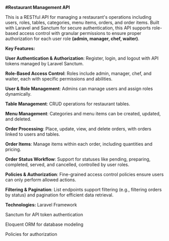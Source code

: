 **#Restaurant Management API**

This is a RESTful API for managing a restaurant's operations including users, roles, tables, categories, menu items, orders, and order items. Built with Laravel and Sanctum for secure authentication, this API supports role-based access control with granular permissions to ensure proper authorization for each user role **(admin, manager, chef, waiter)**.



**Key Features:**

**User Authentication & Authorization**: Register, login, and logout with API tokens managed by Laravel Sanctum.

**Role-Based Access Control**: Roles include admin, manager, chef, and waiter, each with specific permissions and abilities.

**User & Role Management**: Admins can manage users and assign roles dynamically.

**Table Management**: CRUD operations for restaurant tables.

**Menu Management**: Categories and menu items can be created, updated, and deleted.

**Order Processing**: Place, update, view, and delete orders, with orders linked to users and tables.

**Order Items**: Manage items within each order, including quantities and pricing.

**Order Status Workflow**: Support for statuses like pending, preparing, completed, served, and cancelled, controlled by user roles.

**Policies & Authorization**: Fine-grained access control policies ensure users can only perform allowed actions.

**Filtering & Pagination**: List endpoints support filtering (e.g., filtering orders by status) and pagination for efficient data retrieval.

**Technologies:**
Laravel Framework

Sanctum for API token authentication

Eloquent ORM for database modeling

Policies for authorization

